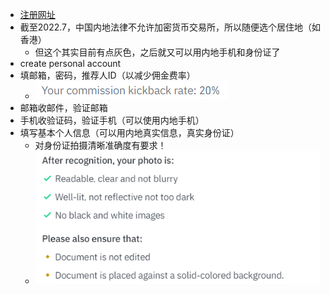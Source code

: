 - [注册网址](https://accounts.binance.com/en/register)
- 截至2022.7，中国内地法律不允许加密货币交易所，所以随便选个居住地（如香港）
  - 但这个其实目前有点灰色，之后就又可以用内地手机和身份证了
- create personal account
- 填邮箱，密码，推荐人ID（以减少佣金费率）
  - ![](commission-kickback.png)
- 邮箱收邮件，验证邮箱
- 手机收验证码，验证手机（可以使用内地手机）
- 填写基本个人信息（可以用内地真实信息，真实身份证）
  - 对身份证拍摄清晰准确度有要求！
  - ![](after-recognition.png)